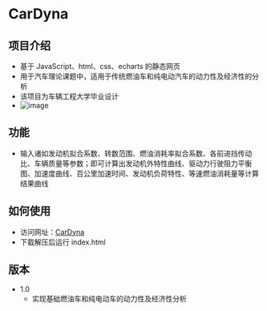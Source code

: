 # CarDyna
## 项目介绍

* 基于 JavaScript、html、css、echarts 的静态网页
* 用于汽车理论课题中，适用于传统燃油车和纯电动汽车的动力性及经济性的分析
* 该项目为车辆工程大学毕业设计
* ![image](https://user-images.githubusercontent.com/87303763/179352748-54ef2332-db9f-4b03-a011-05df96857fd5.png)


## 功能

* 输入诸如发动机拟合系数、转数范围、燃油消耗率拟合系数、各前进挡传动比、车辆质量等参数；即可计算出发动机外特性曲线、驱动力行驶阻力平衡图、加速度曲线、百公里加速时间、发动机负荷特性、等速燃油消耗量等计算结果曲线

## 如何使用

* 访问网址：[CarDyna](https://noby3388.gitee.io/cardy)
* 下载解压后运行 index.html

## 版本

* 1.0
  * 实现基础燃油车和纯电动车的动力性及经济性分析

  
